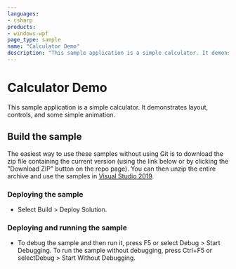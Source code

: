 ```yaml
---
languages:
- csharp
products:
- windows-wpf
page_type: sample
name: "Calculator Demo"        
description: "This sample application is a simple calculator. It demonstrates layout, controls, and some simple animation."
---
```

# Calculator Demo
This sample application is a simple calculator. It demonstrates layout, controls, and some simple animation.

## Build the sample
The easiest way to use these samples without using Git is to download the zip file containing the current version (using the link below or by clicking the "Download ZIP" button on the repo page). You can then unzip the entire archive and use the samples in [Visual Studio 2019](https://www.visualstudio.com/wpf-vs).

### Deploying the sample
- Select Build > Deploy Solution. 

### Deploying and running the sample
- To debug the sample and then run it, press F5 or select Debug >  Start Debugging. To run the sample without debugging, press Ctrl+F5 or selectDebug > Start Without Debugging. 


